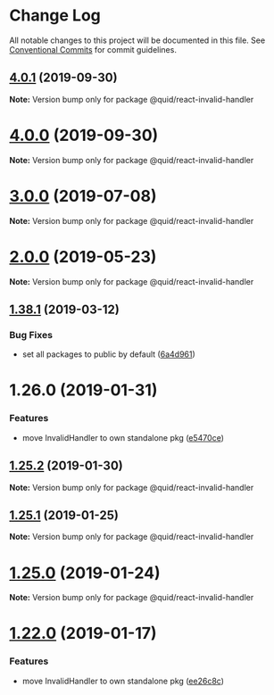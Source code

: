 # Change Log

All notable changes to this project will be documented in this file.
See [Conventional Commits](https://conventionalcommits.org) for commit guidelines.

## [4.0.1](https://github.com/quid/refraction/tree/master/packages/react-invalid-handler/compare/v4.0.0...v4.0.1) (2019-09-30)

**Note:** Version bump only for package @quid/react-invalid-handler





# [4.0.0](https://github.com/quid/refraction/tree/master/packages/react-invalid-handler/compare/v3.3.5...v4.0.0) (2019-09-30)

**Note:** Version bump only for package @quid/react-invalid-handler





# [3.0.0](https://github.com/quid/refraction/tree/master/packages/react-invalid-handler/compare/v2.5.0...v3.0.0) (2019-07-08)

**Note:** Version bump only for package @quid/react-invalid-handler





# [2.0.0](https://github.com/quid/refraction/tree/master/packages/react-invalid-handler/compare/v1.40.1...v2.0.0) (2019-05-23)

**Note:** Version bump only for package @quid/react-invalid-handler





## [1.38.1](https://github.com/quid/refraction/tree/master/packages/react-invalid-handler/compare/v1.38.0...v1.38.1) (2019-03-12)


### Bug Fixes

* set all packages to public by default ([6a4d961](https://github.com/quid/refraction/tree/master/packages/react-invalid-handler/commit/6a4d961))





# 1.26.0 (2019-01-31)


### Features

* move InvalidHandler to own standalone pkg ([e5470ce](https://github.com/quid/refraction/tree/master/packages/react-invalid-handler/commit/e5470ce))





## [1.25.2](https://github.com/quid/refraction/tree/master/packages/react-invalid-handler/compare/v1.25.1...v1.25.2) (2019-01-30)

**Note:** Version bump only for package @quid/react-invalid-handler





## [1.25.1](https://github.com/quid/refraction/compare/v1.25.0...v1.25.1) (2019-01-25)

**Note:** Version bump only for package @quid/react-invalid-handler





# [1.25.0](https://github.com/quid/refraction/compare/v1.24.1...v1.25.0) (2019-01-24)

**Note:** Version bump only for package @quid/react-invalid-handler





# [1.22.0](https://github.com/quid/refraction/compare/v1.21.2...v1.22.0) (2019-01-17)


### Features

* move InvalidHandler to own standalone pkg ([ee26c8c](https://github.com/quid/refraction/commit/ee26c8c))
